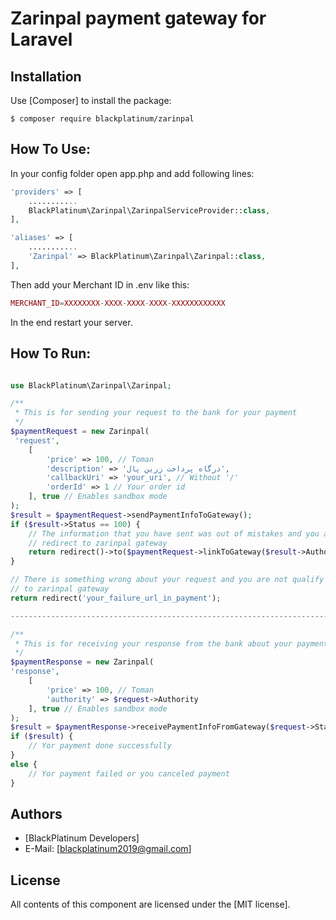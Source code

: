 Zarinpal payment gateway for Laravel
=======

Installation
------------
Use [Composer] to install the package:

```
$ composer require blackplatinum/zarinpal
```

How To Use:
-------

In your config folder open app.php and add following lines:
```php
'providers' => [
    ...........
    BlackPlatinum\Zarinpal\ZarinpalServiceProvider::class,
],

'aliases' => [
    ...........
    'Zarinpal' => BlackPlatinum\Zarinpal\Zarinpal::class,
],
```

Then add your Merchant ID in .env like this:
```php
MERCHANT_ID=XXXXXXXX-XXXX-XXXX-XXXX-XXXXXXXXXXXX
```
In the end restart your server.

How To Run:
-----------

```php

use BlackPlatinum\Zarinpal\Zarinpal;

/**
 * This is for sending your request to the bank for your payment
 */
$paymentRequest = new Zarinpal(
 'request',
    [
        'price' => 100, // Toman
        'description' => 'درگاه پرداخت زرین پال',
        'callbackUri' => 'your_uri', // Without '/'
        'orderId' => 1 // Your order id
    ], true // Enables sandbox mode
);
$result = $paymentRequest->sendPaymentInfoToGateway();
if ($result->Status == 100) {
    // The information that you have sent was out of mistakes and you are gonna
    // redirect to zarinpal gateway 
    return redirect()->to($paymentRequest->linkToGateway($result->Authority));
}

// There is something wrong about your request and you are not qualify to redirect
// to zarinpal gateway 
return redirect('your_failure_url_in_payment');

--------------------------------------------------------------------------------------------------

/**
 * This is for receiving your response from the bank about your payment request in previous code
 */
$paymentResponse = new Zarinpal(
'response',
    [
        'price' => 100, // Toman
        'authority' => $request->Authority
    ], true // Enables sandbox mode
);
$result = $paymentResponse->receivePaymentInfoFromGateway($request->Status);
if ($result) {
    // Yor payment done successfully
}
else {
    // Yor payment failed or you canceled payment
}
```

Authors
-------

* [BlackPlatinum Developers]
* E-Mail: [blackplatinum2019@gmail.com]

License
-------

All contents of this component are licensed under the [MIT license].
